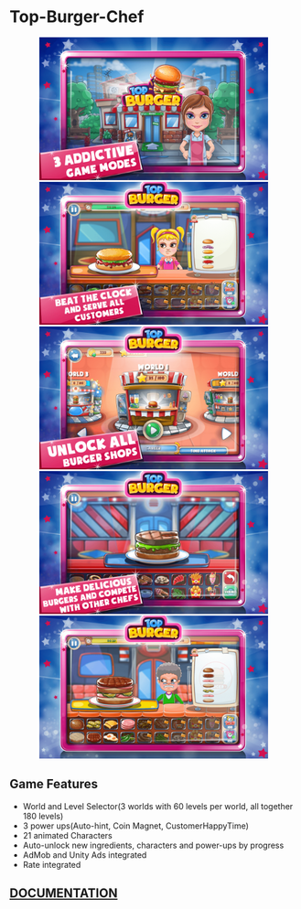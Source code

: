 # Top-Burger-Chef

<p align="center">
  <img width="400" src="1.png">
  <img width="400" src="2.png">
  <img width="400" src="3.png">
  <img width="400" src="4.png">
  <img width="400" src="5.png">
</p>

## Game Features
  * World and Level Selector(3 worlds with 60 levels per world, all together 180 levels)
  * 3 power ups(Auto-hint, Coin Magnet, CustomerHappyTime)
  * 21 animated Characters
  * Auto-unlock new ingredients, characters and power-ups by progress
  * AdMob and Unity Ads integrated
  * Rate integrated


## [DOCUMENTATION](https://github.com/spatel210/Top-Burger-Chef/blob/main/TopBurger.pdf)
